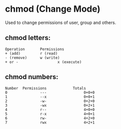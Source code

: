 
# chmod (Change Mode)

Used to change permissions of user, group and others.

## chmod letters:

	Operation		Permissions
	+ (add)			r (read)
	- (remove)		w (write)
	+ or -                  x (execute)

## chmod numbers:

	Number 	Permissions		       Totals
	0				---					0+0+0
	1				--x					0+0+1
	2				-w-					0+2+0
	3				-wx					0+2+1
	4				r--					4+0+0
	5				r-x					4+0+1
	6				rw-					4+2+0
	7				rwx					4+2+1

